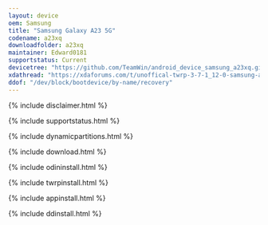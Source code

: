 ```yaml
---
layout: device
oem: Samsung
title: "Samsung Galaxy A23 5G"
codename: a23xq
downloadfolder: a23xq
maintainer: Edward0181
supportstatus: Current
devicetree: "https://github.com/TeamWin/android_device_samsung_a23xq.git"
xdathread: "https://xdaforums.com/t/unoffical-twrp-3-7-1_12-0-samsung-a23-5-g-sm-a236xq.4651619/"
ddof: "/dev/block/bootdevice/by-name/recovery"
---
```


{% include disclaimer.html %}

{% include supportstatus.html %}

{% include dynamicpartitions.html %}

{% include download.html %}

{% include odininstall.html %}

{% include twrpinstall.html %}

{% include appinstall.html %}

{% include ddinstall.html %}
